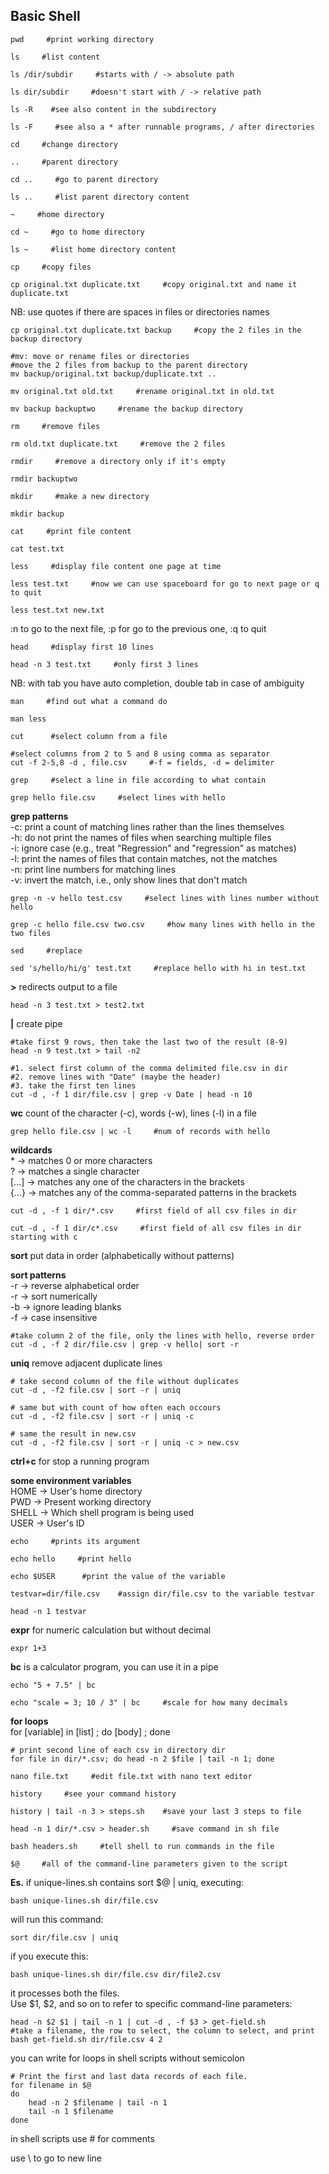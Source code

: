 ## Basic Shell


```
pwd     #print working directory

ls     #list content

ls /dir/subdir     #starts with / -> absolute path

ls dir/subdir     #doesn't start with / -> relative path

ls -R    #see also content in the subdirectory

ls -F     #see also a * after runnable programs, / after directories

cd     #change directory

..     #parent directory

cd ..     #go to parent directory

ls ..     #list parent directory content

~     #home directory

cd ~     #go to home directory

ls ~     #list home directory content

cp     #copy files

cp original.txt duplicate.txt     #copy original.txt and name it duplicate.txt
``` 
NB: use quotes if there are spaces in files or directories names  
``` 
cp original.txt duplicate.txt backup     #copy the 2 files in the backup directory

#mv: move or rename files or directories
#move the 2 files from backup to the parent directory
mv backup/original.txt backup/duplicate.txt ..    
 
mv original.txt old.txt     #rename original.txt in old.txt

mv backup backuptwo     #rename the backup directory

rm     #remove files

rm old.txt duplicate.txt     #remove the 2 files

rmdir     #remove a directory only if it's empty

rmdir backuptwo

mkdir     #make a new directory

mkdir backup

cat     #print file content

cat test.txt

less     #display file content one page at time

less test.txt     #now we can use spaceboard for go to next page or q to quit

less test.txt new.txt
``` 
:n to go to the next file, :p for go to the previous one, :q to quit  

``` 
head     #display first 10 lines

head -n 3 test.txt     #only first 3 lines
``` 

NB: with tab you have auto completion, double tab in case of ambiguity  

``` 
man     #find out what a command do

man less

cut      #select column from a file

#select columns from 2 to 5 and 8 using comma as separator
cut -f 2-5,8 -d , file.csv     #-f = fields, -d = delimiter

grep     #select a line in file according to what contain

grep hello file.csv     #select lines with hello
``` 

**grep patterns**  
-c: print a count of matching lines rather than the lines themselves  
-h: do not print the names of files when searching multiple files  
-i: ignore case (e.g., treat "Regression" and "regression" as matches)  
-l: print the names of files that contain matches, not the matches  
-n: print line numbers for matching lines  
-v: invert the match, i.e., only show lines that don't match  
``` 
grep -n -v hello test.csv     #select lines with lines number without hello

grep -c hello file.csv two.csv     #how many lines with hello in the two files 

sed     #replace

sed 's/hello/hi/g' test.txt     #replace hello with hi in test.txt
``` 
**>** redirects output to a file  
``` 
head -n 3 test.txt > test2.txt
``` 
**|** create pipe  

``` 
#take first 9 rows, then take the last two of the result (8-9)
head -n 9 test.txt > tail -n2

#1. select first column of the comma delimited file.csv in dir
#2. remove lines with "Date" (maybe the header)
#3. take the first ten lines
cut -d , -f 1 dir/file.csv | grep -v Date | head -n 10
``` 

**wc** count of the character (-c), words (-w), lines (-l) in a file  
``` 
grep hello file.csv | wc -l     #num of records with hello
``` 

**wildcards**  
\* -> matches 0 or more characters  
? -> matches a single character  
[...] -> matches any one of the characters in the brackets  
{...} -> matches any of the comma-separated patterns in the brackets  

``` 
cut -d , -f 1 dir/*.csv     #first field of all csv files in dir

cut -d , -f 1 dir/c*.csv     #first field of all csv files in dir starting with c
``` 

**sort** put data in order (alphabetically without patterns)

**sort patterns**  
-r -> reverse alphabetical order  
-r -> sort numerically  
-b -> ignore leading blanks  
-f -> case insensitive  

``` 
#take column 2 of the file, only the lines with hello, reverse order
cut -d , -f 2 dir/file.csv | grep -v hello| sort -r
``` 

**uniq** remove adjacent duplicate lines

``` 
# take second column of the file without duplicates
cut -d , -f2 file.csv | sort -r | uniq

# same but with count of how often each occours
cut -d , -f2 file.csv | sort -r | uniq -c

# same the result in new.csv
cut -d , -f2 file.csv | sort -r | uniq -c > new.csv
``` 

**ctrl+c** for stop a running program  

**some environment variables**  
HOME -> User's home directory  
PWD -> Present working directory  
SHELL -> Which shell program is being used  
USER -> User's ID  

``` 
echo     #prints its argument

echo hello     #print hello

echo $USER      #print the value of the variable

testvar=dir/file.csv    #assign dir/file.csv to the variable testvar

head -n 1 testvar
``` 

**expr** for numeric calculation but without decimal  
``` 
expr 1+3
``` 

**bc** is a calculator program, you can use it in a pipe
``` 
echo "5 + 7.5" | bc

echo "scale = 3; 10 / 3" | bc     #scale for how many decimals
``` 

**for loops**  
for [variable] in [list] ; do [body] ; done  

``` 
# print second line of each csv in directory dir
for file in dir/*.csv; do head -n 2 $file | tail -n 1; done
``` 

``` 
nano file.txt     #edit file.txt with nano text editor

history     #see your command history

history | tail -n 3 > steps.sh    #save your last 3 steps to file

head -n 1 dir/*.csv > header.sh     #save command in sh file

bash headers.sh     #tell shell to run commands in the file

$@     #all of the command-line parameters given to the script
``` 

**Es.** if unique-lines.sh contains sort $@ | uniq, executing:  
``` 
bash unique-lines.sh dir/file.csv
``` 
will run this command:  
``` 
sort dir/file.csv | uniq
``` 
if you execute this:  
``` 
bash unique-lines.sh dir/file.csv dir/file2.csv
``` 
it processes both the files.  
Use $1, $2, and so on to refer to specific command-line parameters:  
``` 
head -n $2 $1 | tail -n 1 | cut -d , -f $3 > get-field.sh
#take a filename, the row to select, the column to select, and print
bash get-field.sh dir/file.csv 4 2
``` 

you can write for loops in shell scripts without semicolon  

``` 
# Print the first and last data records of each file.
for filename in $@
do
    head -n 2 $filename | tail -n 1
    tail -n 1 $filename
done
``` 

in shell scripts use \# for comments

use \ to go to new line



